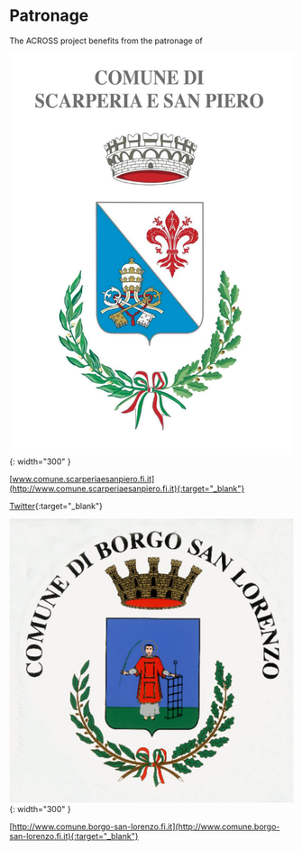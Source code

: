 # Patronage

The ACROSS project benefits from the patronage of

![scarperia](images/scarperia.jpg){: width="300" }


[www.comune.scarperiaesanpiero.fi.it](http://www.comune.scarperiaesanpiero.fi.it){:target="_blank"}

[Twitter](https://twitter.com/ScarpSanPie){:target="_blank"}


![borgo](images/borgo.jpg){: width="300" }

[http://www.comune.borgo-san-lorenzo.fi.it](http://www.comune.borgo-san-lorenzo.fi.it){:target="_blank"}

